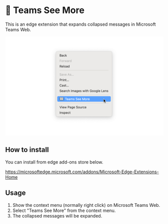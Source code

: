 # 🚀 Teams See More

This is an edge extension that expands collapsed messages in Microsoft Teams Web.

![Screenshot](./screenshots/1280x800.png)

## How to install

You can install from edge add-ons store below.

https://microsoftedge.microsoft.com/addons/Microsoft-Edge-Extensions-Home

## Usage

1. Show the context menu (normally right click) on Microsoft Teams Web.
1. Select "Teams See More" from the context menu.
1. The collapsed messages will be expanded.
